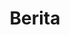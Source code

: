 ---
title: Berita
layout: layout.njk
description: Berita dan pengumuman terbaru dari SMPIT Daarut Tarbiyah Indonesia
content_blocks:
  - type: text_block
    title: Berita Terbaru
    content: Simak berita dan pengumuman terbaru dari SMPIT Daarut Tarbiyah Indonesia.
  - type: text_block
    title: Pengumuman Penting
    content: |
      📅 **Pendaftaran Siswa Baru 2024/2025**
      
      Pendaftaran siswa baru telah dibuka! Segera daftarkan putra-putri Anda untuk bergabung dengan SMPIT DTI.
      
      📞 **Kontak Pendaftaran:**
      - Telepon: (021) 1234-5678
      - WhatsApp: 0812-3456-7890
      - Email: pendaftaran@smpitdti.sch.id
      
      🏫 **Kunjungi Sekolah:**
      Datang langsung ke sekolah untuk tour fasilitas dan konsultasi.
---